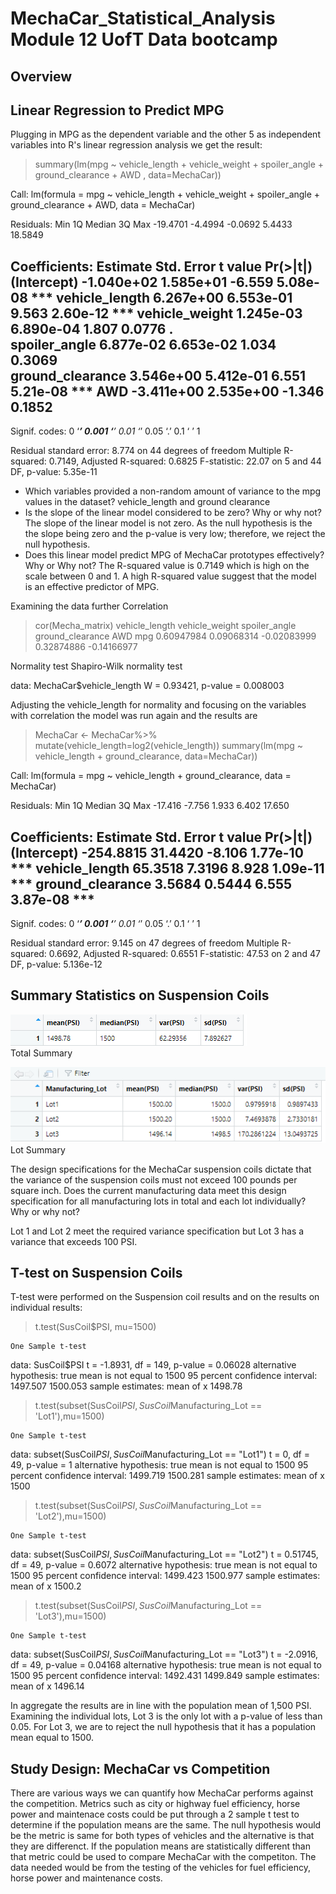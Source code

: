 # MechaCar_Statistical_Analysis Module 12 UofT Data bootcamp

## Overview


## Linear Regression to Predict MPG

Plugging in MPG as the dependent variable and the other 5 as independent variables into R's linear regression analysis we get the result:


> summary(lm(mpg ~ vehicle_length + vehicle_weight + spoiler_angle + ground_clearance + AWD , data=MechaCar))

Call:
lm(formula = mpg ~ vehicle_length + vehicle_weight + spoiler_angle + 
    ground_clearance + AWD, data = MechaCar)

Residuals:
     Min       1Q   Median       3Q      Max 
-19.4701  -4.4994  -0.0692   5.4433  18.5849 

Coefficients:
                   Estimate Std. Error t value Pr(>|t|)    
(Intercept)      -1.040e+02  1.585e+01  -6.559 5.08e-08 ***
vehicle_length    6.267e+00  6.553e-01   9.563 2.60e-12 ***
vehicle_weight    1.245e-03  6.890e-04   1.807   0.0776 .  
spoiler_angle     6.877e-02  6.653e-02   1.034   0.3069    
ground_clearance  3.546e+00  5.412e-01   6.551 5.21e-08 ***
AWD              -3.411e+00  2.535e+00  -1.346   0.1852    
---
Signif. codes:  0 ‘***’ 0.001 ‘**’ 0.01 ‘*’ 0.05 ‘.’ 0.1 ‘ ’ 1

Residual standard error: 8.774 on 44 degrees of freedom
Multiple R-squared:  0.7149,	Adjusted R-squared:  0.6825 
F-statistic: 22.07 on 5 and 44 DF,  p-value: 5.35e-11

- Which variables provided a non-random amount of variance to the mpg values in the dataset?
vehicle_length and ground clearance
- Is the slope of the linear model considered to be zero? Why or why not?
The slope of the linear model is not zero. As the null hypothesis is the the slope being zero and the p-value is very low; therefore, we reject the null hypothesis.
- Does this linear model predict MPG of MechaCar prototypes effectively? Why or Why not?
The R-squared value is 0.7149 which is high on the scale between 0 and 1. A high R-squared value suggest that the model is an effective predictor of MPG.

Examining the data further
Correlation
> cor(Mecha_matrix)
                 vehicle_length vehicle_weight spoiler_angle ground_clearance         AWD
mpg                  0.60947984     0.09068314   -0.02083999       0.32874886 -0.14166977

Normality test
	Shapiro-Wilk normality test

data:  MechaCar$vehicle_length
W = 0.93421, p-value = 0.008003

Adjusting the vehicle_length for normality and focusing on the variables with correlation the model was run again and the results are

> MechaCar <- MechaCar%>% mutate(vehicle_length=log2(vehicle_length))
> summary(lm(mpg ~ vehicle_length  + ground_clearance, data=MechaCar))

Call:
lm(formula = mpg ~ vehicle_length + ground_clearance, data = MechaCar)

Residuals:
    Min      1Q  Median      3Q     Max 
-17.416  -7.756   1.933   6.402  17.650 

Coefficients:
                  Estimate Std. Error t value Pr(>|t|)    
(Intercept)      -254.8815    31.4420  -8.106 1.77e-10 ***
vehicle_length     65.3518     7.3196   8.928 1.09e-11 ***
ground_clearance    3.5684     0.5444   6.555 3.87e-08 ***
---
Signif. codes:  0 ‘***’ 0.001 ‘**’ 0.01 ‘*’ 0.05 ‘.’ 0.1 ‘ ’ 1

Residual standard error: 9.145 on 47 degrees of freedom
Multiple R-squared:  0.6692,	Adjusted R-squared:  0.6551 
F-statistic: 47.53 on 2 and 47 DF,  p-value: 5.136e-12

## Summary Statistics on Suspension Coils

![total_summary](Resources/total_summary.png) <br>
Total Summary

![lot_summary](Resources/lot_summary.png)<br>
Lot Summary

The design specifications for the MechaCar suspension coils dictate that the variance of the suspension coils must not exceed 100 pounds per square inch. Does the current manufacturing data meet this design specification for all manufacturing lots in total and each lot individually? Why or why not?

Lot 1 and Lot 2 meet the required variance specification but Lot 3 has a variance that exceeds 100 PSI.

## T-test on Suspension Coils

T-test were performed on the Suspension coil results and on the results on individual results:

> t.test(SusCoil$PSI, mu=1500)

	One Sample t-test

data:  SusCoil$PSI
t = -1.8931, df = 149, p-value = 0.06028
alternative hypothesis: true mean is not equal to 1500
95 percent confidence interval:
 1497.507 1500.053
sample estimates:
mean of x 
  1498.78 

> t.test(subset(SusCoil$PSI, SusCoil$Manufacturing_Lot == 'Lot1'),mu=1500)

	One Sample t-test

data:  subset(SusCoil$PSI, SusCoil$Manufacturing_Lot == "Lot1")
t = 0, df = 49, p-value = 1
alternative hypothesis: true mean is not equal to 1500
95 percent confidence interval:
 1499.719 1500.281
sample estimates:
mean of x 
     1500 

> t.test(subset(SusCoil$PSI, SusCoil$Manufacturing_Lot == 'Lot2'),mu=1500)

	One Sample t-test

data:  subset(SusCoil$PSI, SusCoil$Manufacturing_Lot == "Lot2")
t = 0.51745, df = 49, p-value = 0.6072
alternative hypothesis: true mean is not equal to 1500
95 percent confidence interval:
 1499.423 1500.977
sample estimates:
mean of x 
   1500.2 

> t.test(subset(SusCoil$PSI, SusCoil$Manufacturing_Lot == 'Lot3'),mu=1500)

	One Sample t-test

data:  subset(SusCoil$PSI, SusCoil$Manufacturing_Lot == "Lot3")
t = -2.0916, df = 49, p-value = 0.04168
alternative hypothesis: true mean is not equal to 1500
95 percent confidence interval:
 1492.431 1499.849
sample estimates:
mean of x 
  1496.14 


In aggregate the results are in line with the population mean of 1,500 PSI. Examining the individual lots, Lot 3 is the only lot with a p-value of less than 0.05. For Lot 3, we are to reject the null hypothesis that it has a population mean equal to 1500.

## Study Design: MechaCar vs Competition

There are various ways we can quantify how MechaCar performs against the competition. Metrics such as city or highway fuel efficiency, horse power and maintenace costs could be put through a 2 sample t test to determine if the population means are the same. The null hypothesis would be the metric is same for both types of vehicles and the alternative is that they are differenct. If the population means are statistically different than that metric could be used to compare MechaCar with the competiton. The data needed would be from the testing of the vehicles for fuel efficiency, horse power and maintenance costs.

